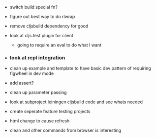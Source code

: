 
* switch build special fn?

* figure out best way to do rlwrap

* remove cljsbuild dependency for good

* look at cljs.test plugin for client
  - going to require an eval to do what I want
  
* ### look at repl integration 

* clean up example and template to have basic dev pattern
  of requiring figwheel in dev mode

* add assert?
  
* clean up parameter passing
* look at subproject leiningen cljsbuild code and see whats needed

* create seperate feature testing projects

* html change to cause refresh
* clean and other commands from browser is interesting

